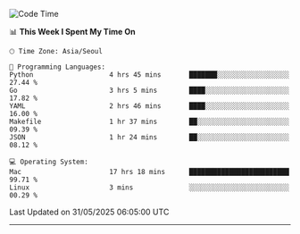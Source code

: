 <!---
[![JS's LinkedIn](https://img.shields.io/badge/LinkedIn-blue?style=for-the-badge&logo=linkedin)](https://www.linkedin.com/in/jaeseung-lee-5a2a32139/) 
[![JS's Notion](https://img.shields.io/badge/Notion-black?style=for-the-badge&logo=notion)](https://bit.ly/ljswiki1) <br><br>
-->
<!-- ![JS's GitHub stats](https://github-readme-stats-lemon-five.vercel.app/api?username=tkxkd0159&hide=contribs,prs,stars,issues&show_icons=true&theme=react&include_all_commits=true)   -->
<!-- ![Top Langs](https://github-readme-stats-lemon-five.vercel.app/api/top-langs/?username=tkxkd0159&layout=compact&hide=jupyter%20notebook,scss,html,css&langs_count=10)  -->


<!--START_SECTION:waka-->
![Code Time](http://img.shields.io/badge/Code%20Time-3%2C714%20hrs%2044%20mins-blue)

📊 **This Week I Spent My Time On** 

```text
🕑︎ Time Zone: Asia/Seoul

💬 Programming Languages: 
Python                   4 hrs 45 mins       ███████░░░░░░░░░░░░░░░░░░   27.44 % 
Go                       3 hrs 5 mins        ████░░░░░░░░░░░░░░░░░░░░░   17.82 % 
YAML                     2 hrs 46 mins       ████░░░░░░░░░░░░░░░░░░░░░   16.00 % 
Makefile                 1 hr 37 mins        ██░░░░░░░░░░░░░░░░░░░░░░░   09.39 % 
JSON                     1 hr 24 mins        ██░░░░░░░░░░░░░░░░░░░░░░░   08.12 % 

💻 Operating System: 
Mac                      17 hrs 18 mins      █████████████████████████   99.71 % 
Linux                    3 mins              ░░░░░░░░░░░░░░░░░░░░░░░░░   00.29 % 
```


 Last Updated on 31/05/2025 06:05:00 UTC
<!--END_SECTION:waka-->

---
<!---
<a href="https://github.com/tkxkd0159/books">
  <img align="center" src="https://github-readme-stats-lemon-five.vercel.app/api/pin/?username=tkxkd0159&repo=books&theme=react" />
</a>
-->

<!---
- 🔭 I’m currently working on ...
- 🌱 I’m currently learning blockchain and distributed network
- 👯 I’m looking to collaborate on ...
- 🤔 I’m looking for help with ...
- 💬 Ask me about ...
- 📫 How to reach me: ...
- 😄 Pronouns: ...
- ⚡ Fun fact: ...
-->
